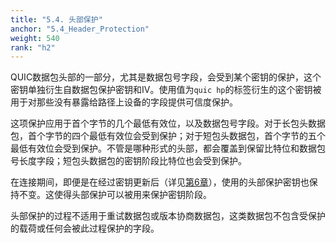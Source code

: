 ```yaml
---
title: "5.4. 头部保护"
anchor: "5.4_Header_Protection"
weight: 540
rank: "h2"
---
```


QUIC数据包头部的一部分，尤其是数据包号字段，会受到某个密钥的保护，这个密钥单独衍生自数据包保护密钥和IV。使用值为`quic hp`的标签衍生的这个密钥被用于对那些没有暴露给路径上设备的字段提供可信度保护。

这项保护应用于首个字节的几个最低有效位，以及数据包号字段。对于长包头数据包，首个字节的四个最低有效位会受到保护；对于短包头数据包，首个字节的五个最低有效位会受到保护。不管是哪种形式的头部，都会覆盖到保留比特位和数据包号长度字段；短包头数据包的密钥阶段比特位也会受到保护。

在连接期间，即便是在经过密钥更新后（详见[第6章]()），使用的头部保护密钥也保持不变。这使得头部保护可以被用来保护密钥阶段。

头部保护的过程不适用于重试数据包或版本协商数据包，这类数据包不包含受保护的载荷或任何会被此过程保护的字段。
